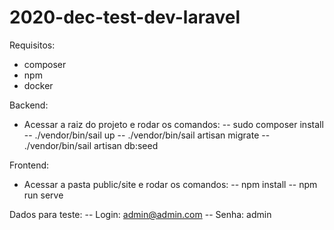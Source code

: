 # 2020-dec-test-dev-laravel

Requisitos:
- composer
- npm
- docker

Backend:
- Acessar a raiz do projeto e rodar os comandos: 
-- sudo composer install
-- ./vendor/bin/sail up
-- ./vendor/bin/sail artisan migrate
-- ./vendor/bin/sail artisan db:seed

Frontend:
- Acessar a pasta public/site e rodar os comandos:
-- npm install
-- npm run serve

Dados para teste:
-- Login: admin@admin.com
-- Senha: admin